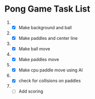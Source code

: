 # Pong Game Task List
1. - [x] Make background and ball
2. - [x] Make paddles and center line
3. - [x]  Make ball move
4. - [x]  Make paddles move
5. - [x]  Make cpu paddle move using AI
6. - [x]  check for collisions on paddles
7. - [ ]  Add scoring 

